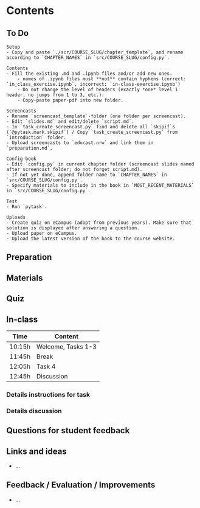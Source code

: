 # Contents

## To Do

```{todo}
Setup
- Copy and paste `./scr/COURSE_SLUG/chapter_template`, and rename according to `CHAPTER_NAMES` in `src/COURSE_SLUG/config.py`.

Contents
- Fill the existing .md and .ipynb files and/or add new ones.
    - names of .ipynb files must **not** contain hyphens (correct: `in_class_exercise.ipynb`, incorrect: `in-class-exercise.ipynb`)
    - Do not change the level of headers (exactly *one* level 1 header, no jumps from 1 to 3, etc.).
    - Copy-paste paper-pdf into new folder.

Screencasts
- Rename `screencast_template`-folder (one folder per screencast).
- Edit `slides.md` and edit/delete `script.md`.
- In `task_create_screencast.py` find and delete all `skipif`s (`@pytask.mark.skipif`) / Copy `task_create_screencast.py` from `introduction` folder.
- Upload screencasts to `educast.nrw` and link them in `preparation.md`.

Config book
- Edit `config.py` in current chapter folder (screencast slides named after screencast folder; do not forget script.md).
- If not yet done, append folder name to `CHAPTER_NAMES` in `src/COURSE_SLUG/config.py`.
- Specify materials to include in the book in `MOST_RECENT_MATERIALS` in `src/COURSE_SLUG/config.py`.

Test
- Run `pytask`.

Uploads
- Create quiz on eCampus (adopt from previous years). Make sure that solution is displayed after answering a question.
- Upload paper on eCampus.
- Upload the latest version of the book to the course website.

```

## Preparation

## Materials

## Quiz

## In-class

| Time   | Content            |
| ------ | ------------------ |
| 10:15h | Welcome, Tasks 1-3 |
| 11:45h | Break              |
| 12:05h | Task 4             |
| 12:45h | Discussion         |

### Details instructions for task

### Details discussion

## Questions for student feedback

## Links and ideas

- ...

## Feedback / Evaluation / Improvements

- ...


